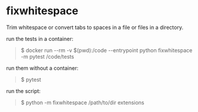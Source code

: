 # fixwhitespace
Trim whitespace or convert tabs to spaces in a file or files in a directory.

run the tests in a container:
> $ docker run --rm -v $(pwd):/code --entrypoint python fixwhitespace -m pytest /code/tests

run them without a container:
> $ pytest

run the script:
> $ python -m fixwhitespace /path/to/dir extensions
